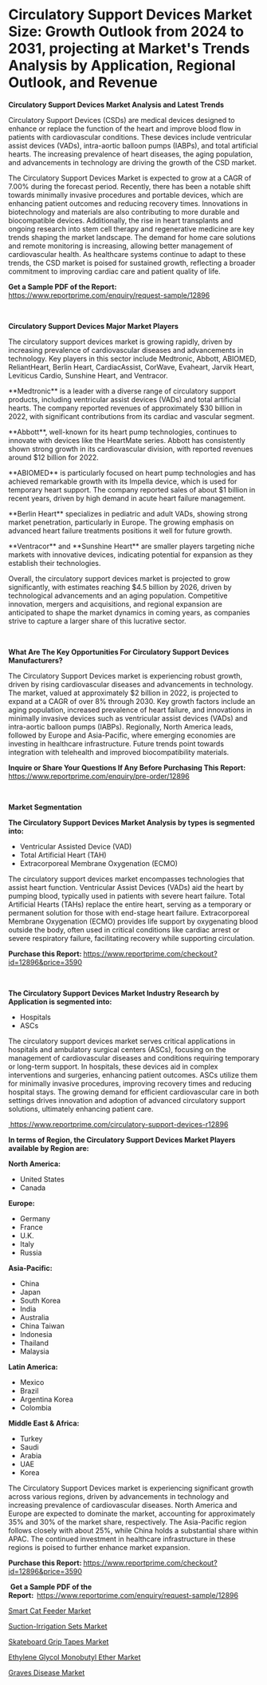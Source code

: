 <p><h1>Circulatory Support Devices Market Size: Growth Outlook from 2024 to 2031, projecting at Market's Trends Analysis by Application, Regional Outlook, and Revenue</h1></p><p><strong>Circulatory Support Devices Market Analysis and Latest Trends</strong></p>
<p><p>Circulatory Support Devices (CSDs) are medical devices designed to enhance or replace the function of the heart and improve blood flow in patients with cardiovascular conditions. These devices include ventricular assist devices (VADs), intra-aortic balloon pumps (IABPs), and total artificial hearts. The increasing prevalence of heart diseases, the aging population, and advancements in technology are driving the growth of the CSD market.</p><p>The Circulatory Support Devices Market is expected to grow at a CAGR of 7.00% during the forecast period. Recently, there has been a notable shift towards minimally invasive procedures and portable devices, which are enhancing patient outcomes and reducing recovery times. Innovations in biotechnology and materials are also contributing to more durable and biocompatible devices. Additionally, the rise in heart transplants and ongoing research into stem cell therapy and regenerative medicine are key trends shaping the market landscape. The demand for home care solutions and remote monitoring is increasing, allowing better management of cardiovascular health. As healthcare systems continue to adapt to these trends, the CSD market is poised for sustained growth, reflecting a broader commitment to improving cardiac care and patient quality of life.</p></p>
<p><strong>Get a Sample PDF of the Report:&nbsp;</strong> <a href="https://www.reportprime.com/enquiry/request-sample/12896">https://www.reportprime.com/enquiry/request-sample/12896</a></p>
<p>&nbsp;</p>
<p><strong>Circulatory Support Devices Major Market Players</strong></p>
<p><p>The circulatory support devices market is growing rapidly, driven by increasing prevalence of cardiovascular diseases and advancements in technology. Key players in this sector include Medtronic, Abbott, ABIOMED, ReliantHeart, Berlin Heart, CardiacAssist, CorWave, Evaheart, Jarvik Heart, Leviticus Cardio, Sunshine Heart, and Ventracor.</p><p>**Medtronic** is a leader with a diverse range of circulatory support products, including ventricular assist devices (VADs) and total artificial hearts. The company reported revenues of approximately $30 billion in 2022, with significant contributions from its cardiac and vascular segment.</p><p>**Abbott**, well-known for its heart pump technologies, continues to innovate with devices like the HeartMate series. Abbott has consistently shown strong growth in its cardiovascular division, with reported revenues around $12 billion for 2022.</p><p>**ABIOMED** is particularly focused on heart pump technologies and has achieved remarkable growth with its Impella device, which is used for temporary heart support. The company reported sales of about $1 billion in recent years, driven by high demand in acute heart failure management.</p><p>**Berlin Heart** specializes in pediatric and adult VADs, showing strong market penetration, particularly in Europe. The growing emphasis on advanced heart failure treatments positions it well for future growth.</p><p>**Ventracor** and **Sunshine Heart** are smaller players targeting niche markets with innovative devices, indicating potential for expansion as they establish their technologies.</p><p>Overall, the circulatory support devices market is projected to grow significantly, with estimates reaching $4.5 billion by 2026, driven by technological advancements and an aging population. Competitive innovation, mergers and acquisitions, and regional expansion are anticipated to shape the market dynamics in coming years, as companies strive to capture a larger share of this lucrative sector.</p></p>
<p>&nbsp;</p>
<p><strong>What Are The Key Opportunities For Circulatory Support Devices Manufacturers?</strong></p>
<p><p>The Circulatory Support Devices market is experiencing robust growth, driven by rising cardiovascular diseases and advancements in technology. The market, valued at approximately $2 billion in 2022, is projected to expand at a CAGR of over 8% through 2030. Key growth factors include an aging population, increased prevalence of heart failure, and innovations in minimally invasive devices such as ventricular assist devices (VADs) and intra-aortic balloon pumps (IABPs). Regionally, North America leads, followed by Europe and Asia-Pacific, where emerging economies are investing in healthcare infrastructure. Future trends point towards integration with telehealth and improved biocompatibility materials.</p></p>
<p><strong>Inquire or Share Your Questions If Any Before Purchasing This Report:</strong> <a href="https://www.reportprime.com/enquiry/pre-order/12896">https://www.reportprime.com/enquiry/pre-order/12896</a></p>
<p>&nbsp;</p>
<p><strong>Market Segmentation</strong></p>
<p><strong>The Circulatory Support Devices Market Analysis by types is segmented into:</strong></p>
<p><ul><li>Ventricular Assisted Device (VAD)</li><li>Total Artificial Heart (TAH)</li><li>Extracorporeal Membrane Oxygenation (ECMO)</li></ul></p>
<p><p>The circulatory support devices market encompasses technologies that assist heart function. Ventricular Assist Devices (VADs) aid the heart by pumping blood, typically used in patients with severe heart failure. Total Artificial Hearts (TAHs) replace the entire heart, serving as a temporary or permanent solution for those with end-stage heart failure. Extracorporeal Membrane Oxygenation (ECMO) provides life support by oxygenating blood outside the body, often used in critical conditions like cardiac arrest or severe respiratory failure, facilitating recovery while supporting circulation.</p></p>
<p><strong>Purchase this Report:&nbsp;</strong><a href="https://www.reportprime.com/checkout?id=12896&price=3590">https://www.reportprime.com/checkout?id=12896&price=3590</a></p>
<p>&nbsp;</p>
<p><strong>The Circulatory Support Devices Market Industry Research by Application is segmented into:</strong></p>
<p><ul><li>Hospitals</li><li>ASCs</li></ul></p>
<p><p>The circulatory support devices market serves critical applications in hospitals and ambulatory surgical centers (ASCs), focusing on the management of cardiovascular diseases and conditions requiring temporary or long-term support. In hospitals, these devices aid in complex interventions and surgeries, enhancing patient outcomes. ASCs utilize them for minimally invasive procedures, improving recovery times and reducing hospital stays. The growing demand for efficient cardiovascular care in both settings drives innovation and adoption of advanced circulatory support solutions, ultimately enhancing patient care.</p></p>
<p><a href="https://www.reportprime.com/circulatory-support-devices-r12896">&nbsp;https://www.reportprime.com/circulatory-support-devices-r12896</a></p>
<p><strong>In terms of Region, the Circulatory Support Devices Market Players available by Region are:</strong></p>
<p>
    <p> <strong> North America: </strong>
        <ul>
            <li>United States</li>
            <li>Canada</li>
        </ul>
        </p> 
    <p> <strong> Europe: </strong>
        <ul>
            <li>Germany</li>
            <li>France</li>
            <li>U.K.</li>
            <li>Italy</li>
            <li>Russia</li>
        </ul>
        </p> 
    <p> <strong> Asia-Pacific: </strong>
        <ul>
            <li>China</li>
            <li>Japan</li>
            <li>South Korea</li>
            <li>India</li>
            <li>Australia</li>
            <li>China Taiwan</li>
            <li>Indonesia</li>
            <li>Thailand</li>
            <li>Malaysia</li>
        </ul>
        </p> 
    <p> <strong> Latin America: </strong>
        <ul>
            <li>Mexico</li>
            <li>Brazil</li>
            <li>Argentina Korea</li>
            <li>Colombia</li>
        </ul>
        </p> 
    <p> <strong> Middle East & Africa: </strong>
        <ul>
            <li>Turkey</li>
            <li>Saudi</li>
            <li>Arabia</li>
            <li>UAE</li>
            <li>Korea</li>
        </ul>
    </p>
    </p>
<p><p>The Circulatory Support Devices market is experiencing significant growth across various regions, driven by advancements in technology and increasing prevalence of cardiovascular diseases. North America and Europe are expected to dominate the market, accounting for approximately 35% and 30% of the market share, respectively. The Asia-Pacific region follows closely with about 25%, while China holds a substantial share within APAC. The continued investment in healthcare infrastructure in these regions is poised to further enhance market expansion.</p></p>
<p><strong>Purchase this Report: </strong><a href="https://www.reportprime.com/checkout?id=12896&price=3590">https://www.reportprime.com/checkout?id=12896&price=3590</a></p>
<p>&nbsp;<strong>Get a Sample PDF of the Report:&nbsp;&nbsp;</strong><a href="https://www.reportprime.com/enquiry/request-sample/12896">https://www.reportprime.com/enquiry/request-sample/12896</a></p>
<p><strong></strong></p>
<p><p><a href="https://www.linkedin.com/pulse/smart-cat-feeder-market-essentials-key-players-demand-drivers-rp82c?trackingId=%2BgvkaO6kRr6w5jdCyfxR2A%3D%3D">Smart Cat Feeder Market</a></p><p><a href="https://issuu.com/reportprime-2/docs/suction-irrigation-sets-market-size_e0dc1682f77ada">Suction-Irrigation Sets Market</a></p><p><a href="https://www.linkedin.com/pulse/global-skateboard-grip-tapes-industry-analysis-report-market-size-w2wpc?trackingId=lq%2BTjb0PS3S85r3EXTgDdA%3D%3D">Skateboard Grip Tapes Market</a></p><p><a href="https://medium.com/@basmakahin145/how-will-the-ethylene-glycol-monobutyl-ether-market-evolve-5473b6036922">Ethylene Glycol Monobutyl Ether Market</a></p><p><a href="https://medium.com/@basmakahin145/market-forecasting-change-global-graves-disease-market-dynamics-and-future-trends-2024-2031-fcc3de0e518f">Graves Disease Market</a></p></p>